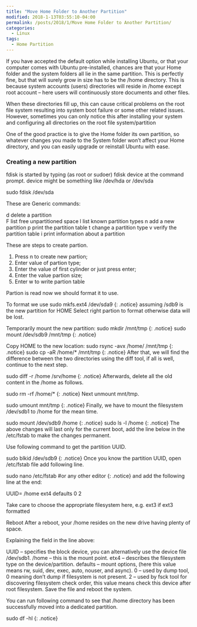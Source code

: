 ```yaml
---
title: "Move Home Folder to Another Partition"
modified: 2018-1-13T03:55:10-04:00
permalink: /posts/2018/1/Move Home Folder to Another Partition/
categories: 
  - Linux
tags:
  - Home Partition
---
```


If you have accepted the default option while installing Ubuntu, or that your computer comes with Ubuntu pre-installed, chances are that your Home folder and the system folders all lie in the same partition. This is perfectly fine, but that will surely grow in size has to be the /home directory. This is because system accounts (users) directories will reside in /home except root account – here users will continuously store documents and other files.

When these directories fill up, this can cause critical problems on the root file system resulting into system boot failure or some other related issues. However, sometimes you can only notice this after installing your system and configuring all directories on the root file system/partition

One of the good practice is to give the Home folder its own partition, so whatever changes you made to the System folder won’t affect your Home directory, and you can easily upgrade or reinstall Ubuntu with ease.

### Creating a new partition

fdisk is started by typing (as root or sudoer) fdisk device at the command prompt. device might be something like /dev/hda or /dev/sda

sudo fdisk /dev/sda 

These are Generic commands:

   d   delete a partition  
   F   list free unpartitioned space
   l   list known partition types
   n   add a new partition
   p   print the partition table
   t   change a partition type
   v   verify the partition table
   i   print information about a partition

These are steps to create partion.

1. Press n to create new partion;
2. Enter value of partion type;
3. Enter the value of first cylinder or just press enter;
4. Enter the value partion size;
5. Enter w to write partion table

Partion is read now we should format it to use.

To format we use
sudo mkfs.ext4 /dev/sda9
{: .notice}
assuming /sdb9 is the new partition for HOME
Select right partion to format otherwise data will be lost.

Temporarily mount the new partition:
sudo mkdir /mnt/tmp
{: .notice}
sudo mount /dev/sdb9 /mnt/tmp
{: .notice}

Copy HOME to the new location:
sudo rsync -avx /home/ /mnt/tmp
{: .notice}
sudo cp -aR /home/* /mnt/tmp
{: .notice}
After that, we will find the difference between the two directories using the diff tool, if all is well, continue to the next step.

sudo diff -r /home /srv/home
{: .notice}
Afterwards, delete all the old content in the /home as follows.

sudo rm -rf /home/*
{: .notice}
Next unmount mnt/tmp.

sudo umount mnt/tmp
{: .notice}
Finally, we have to mount the filesystem /dev/sdb1 to /home for the mean time.

sudo mount /dev/sdb9 /home
{: .notice}
sudo ls -l /home
{: .notice}
The above changes will last only for the current boot, add the line below in the /etc/fstab to make the changes permanent.

Use following command to get the partition UUID.

sudo blkid /dev/sdb9
{: .notice}
Once you know the partition UUID, open /etc/fstab file add following line.

sudo nano /etc/fstab   #or any other editor
{: .notice}
and add the following line at the end:

UUID=<noted number from above>    /home    ext4    defaults   0  2

Take care to choose the appropriate filesystem here, e.g. ext3 if ext3 formatted

Reboot
After a reboot, your /home resides on the new drive having plenty of space.

Explaining the field in the line above:

UUID – specifies the block device, you can alternatively use the device file /dev/sdb1.
/home – this is the mount point.
etx4 – describes the filesystem type on the device/partition.
defaults – mount options, (here this value means rw, suid, dev, exec, auto, nouser, and async).
0 – used by dump tool, 0 meaning don’t dump if filesystem is not present.
2 – used by fsck tool for discovering filesystem check order, this value means check this device after root filesystem.
Save the file and reboot the system.

You can run following command to see that /home directory has been successfully moved into a dedicated partition.

sudo df -hl
{: .notice}